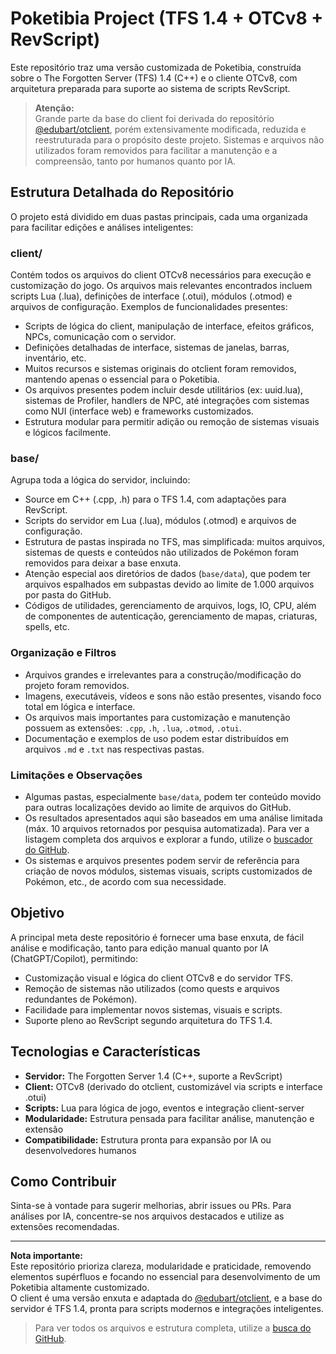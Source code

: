 # Poketibia Project (TFS 1.4 + OTCv8 + RevScript)

Este repositório traz uma versão customizada de Poketibia, construída sobre o The Forgotten Server (TFS) 1.4 (C++) e o cliente OTCv8, com arquitetura preparada para suporte ao sistema de scripts RevScript. 

> **Atenção:**  
> Grande parte da base do client foi derivada do repositório [@edubart/otclient](https://github.com/edubart/otclient), porém extensivamente modificada, reduzida e reestruturada para o propósito deste projeto. Sistemas e arquivos não utilizados foram removidos para facilitar a manutenção e a compreensão, tanto por humanos quanto por IA.

## Estrutura Detalhada do Repositório

O projeto está dividido em duas pastas principais, cada uma organizada para facilitar edições e análises inteligentes:

### client/

Contém todos os arquivos do client OTCv8 necessários para execução e customização do jogo. Os arquivos mais relevantes encontrados incluem scripts Lua (.lua), definições de interface (.otui), módulos (.otmod) e arquivos de configuração. Exemplos de funcionalidades presentes:

- Scripts de lógica do client, manipulação de interface, efeitos gráficos, NPCs, comunicação com o servidor.
- Definições detalhadas de interface, sistemas de janelas, barras, inventário, etc.
- Muitos recursos e sistemas originais do otclient foram removidos, mantendo apenas o essencial para o Poketibia.
- Os arquivos presentes podem incluir desde utilitários (ex: uuid.lua), sistemas de Profiler, handlers de NPC, até integrações com sistemas como NUI (interface web) e frameworks customizados.
- Estrutura modular para permitir adição ou remoção de sistemas visuais e lógicos facilmente.

### base/

Agrupa toda a lógica do servidor, incluindo:
- Source em C++ (.cpp, .h) para o TFS 1.4, com adaptações para RevScript.
- Scripts do servidor em Lua (.lua), módulos (.otmod) e arquivos de configuração.
- Estrutura de pastas inspirada no TFS, mas simplificada: muitos arquivos, sistemas de quests e conteúdos não utilizados de Pokémon foram removidos para deixar a base enxuta.
- Atenção especial aos diretórios de dados (`base/data`), que podem ter arquivos espalhados em subpastas devido ao limite de 1.000 arquivos por pasta do GitHub.
- Códigos de utilidades, gerenciamento de arquivos, logs, IO, CPU, além de componentes de autenticação, gerenciamento de mapas, criaturas, spells, etc.

### Organização e Filtros

- Arquivos grandes e irrelevantes para a construção/modificação do projeto foram removidos.
- Imagens, executáveis, vídeos e sons não estão presentes, visando foco total em lógica e interface.
- Os arquivos mais importantes para customização e manutenção possuem as extensões: `.cpp`, `.h`, `.lua`, `.otmod`, `.otui`.
- Documentação e exemplos de uso podem estar distribuídos em arquivos `.md` e `.txt` nas respectivas pastas.

### Limitações e Observações

- Algumas pastas, especialmente `base/data`, podem ter conteúdo movido para outras localizações devido ao limite de arquivos do GitHub.
- Os resultados apresentados aqui são baseados em uma análise limitada (máx. 10 arquivos retornados por pesquisa automatizada). Para ver a listagem completa dos arquivos e explorar a fundo, utilize o [buscador do GitHub](https://github.com/RoyalTOm1993/poketibiaproject/search).
- Os sistemas e arquivos presentes podem servir de referência para criação de novos módulos, sistemas visuais, scripts customizados de Pokémon, etc., de acordo com sua necessidade.

## Objetivo

A principal meta deste repositório é fornecer uma base enxuta, de fácil análise e modificação, tanto para edição manual quanto por IA (ChatGPT/Copilot), permitindo:

- Customização visual e lógica do client OTCv8 e do servidor TFS.
- Remoção de sistemas não utilizados (como quests e arquivos redundantes de Pokémon).
- Facilidade para implementar novos sistemas, visuais e scripts.
- Suporte pleno ao RevScript segundo arquitetura do TFS 1.4.

## Tecnologias e Características

- **Servidor:** The Forgotten Server 1.4 (C++, suporte a RevScript)
- **Client:** OTCv8 (derivado do otclient, customizável via scripts e interface .otui)
- **Scripts:** Lua para lógica de jogo, eventos e integração client-server
- **Modularidade:** Estrutura pensada para facilitar análise, manutenção e extensão
- **Compatibilidade:** Estrutura pronta para expansão por IA ou desenvolvedores humanos

## Como Contribuir

Sinta-se à vontade para sugerir melhorias, abrir issues ou PRs. Para análises por IA, concentre-se nos arquivos destacados e utilize as extensões recomendadas.

---
**Nota importante:**  
Este repositório prioriza clareza, modularidade e praticidade, removendo elementos supérfluos e focando no essencial para desenvolvimento de um Poketibia altamente customizado.  
O client é uma versão enxuta e adaptada do [@edubart/otclient](https://github.com/edubart/otclient), e a base do servidor é TFS 1.4, pronta para scripts modernos e integrações inteligentes.

> Para ver todos os arquivos e estrutura completa, utilize a [busca do GitHub](https://github.com/RoyalTOm1993/poketibiaproject/search).
